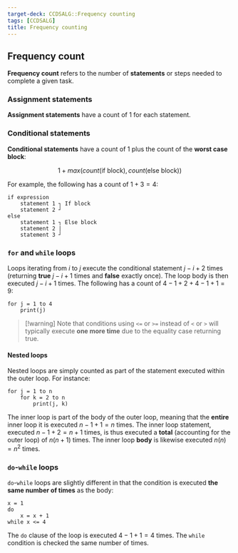 ```yaml
---
target-deck: CCDSALG::Frequency counting
tags: [CCDSALG]
title: Frequency counting
---
```


## Frequency count

**Frequency count** refers to the number of **statements** or steps needed to complete a given task.
<!--ID: 1717429724870-->

### Assignment statements

**Assignment statements** have a count of $1$ for each statement.
<!--ID: 1717429724874-->

### Conditional statements

**Conditional statements** have a count of $1$ plus the count of the **worst case block**:

$$
1 + max(count(\text{if block}), count(\text{else block}))
$$

For example, the following has a count of $1+3=4$:

```
if expression
	statement 1 ┐ If block
	statement 2 ┘ 
else
	statement 1 ┐ Else block
	statement 2 | 
	statement 3 ┘
```

<!--ID: 1717429724878-->

### `for` and `while` loops

Loops iterating from $i$ to $j$ execute the conditional statement $j - i + 2$ times (returning **true** $j - i + 1$ times and **false** exactly once). The loop body is then executed $j - i + 1$ times. The following has a count of $4 - 1 + 2 + 4 - 1 + 1 = 9$:

```
for j = 1 to 4
	print(j) 
```

>[!warning] Note that conditions using `<=` or `>=` instead of `<` or `>` will typically execute **one more time** due to the equality case returning true.

<!--ID: 1717429724881-->

#### Nested loops

Nested loops are simply counted as part of the statement executed within the outer loop. For instance:

```
for j = 1 to n
	for k = 2 to n
		print(j, k) 
```

The inner loop is part of the body of the outer loop, meaning that the **entire** inner loop it is executed $n - 1 + 1 = n$ times. The inner loop statement, executed $n - 1 + 2 = n + 1$ times, is thus executed a **total** (accounting for the outer loop) of $n(n+1)$ times. The inner loop **body** is likewise executed $n(n) = n^2$ times.

<!--ID: 1718172207425-->

### `do`-`while` loops

`do`-`while` loops are slightly different in that the condition is executed **the same number of times** as the body:

```
x = 1
do
	x = x + 1
while x <= 4
```

The `do` clause of the loop is executed $4 - 1 + 1 = 4$ times. The `while` condition is checked the same number of times.

<!--ID: 1718172207434-->
